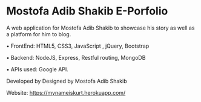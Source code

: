 # Mostofa Adib Shakib E-Porfolio

A web application for Mostofa Adib Shakib to showcase his story as well as a platform for him to blog.

• FrontEnd: HTML5, CSS3, JavaScript , jQuery, Bootstrap

• Backend: NodeJS, Express, Restful routing, MongoDB

• APIs used: Google API.

Developed by Designed by Mostofa Adib Shakib

Website: https://mynameiskurt.herokuapp.com/

